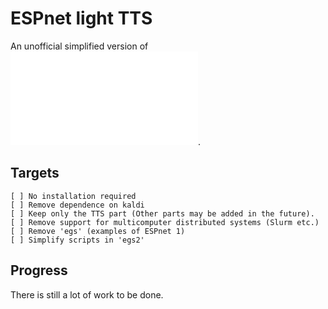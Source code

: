 # ESPnet light TTS

An unofficial simplified version of ![ESPnet](README_ESPnet.md).

## Targets

    [ ] No installation required
    [ ] Remove dependence on kaldi
    [ ] Keep only the TTS part (Other parts may be added in the future).
    [ ] Remove support for multicomputer distributed systems (Slurm etc.)
    [ ] Remove 'egs' (examples of ESPnet 1)
    [ ] Simplify scripts in 'egs2'

## Progress
There is still a lot of work to be done.
